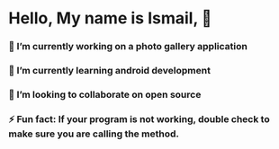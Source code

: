 # Hello, My name is Ismail, 👋

 ### 🔭 I’m currently working on a photo gallery application
 ### 🌱 I’m currently learning android development
### 👯 I’m looking to collaborate on open source
### ⚡ Fun fact: If your program is not working, double check to make sure you are calling the method.


<!--
**ikassim9/Ikassim9** is a ✨ _special_ ✨ repository because its `README.md` (this file) appears on your GitHub profile.



